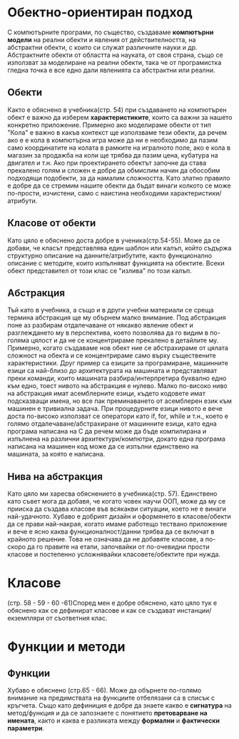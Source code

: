 # Обектно-ориентиран подход
С компютърните програми, по същество, създаваме __компютърни модели__ на реални обекти и явления от действителността, на абстрактни обекти, с които си служат различните науки и др. Абстрактните обекти от областта на науката, от своя страна, също се използват за моделиране на реални обекти, така че от програмистка гледна точка е все едно дали явленията са абстрактни или реални.

## Обекти
Както е обяснено в учебника(стр. 54) при създаването на компютърен обект е важно да изберем __характеристиките__, които са важни за нашето конкретно приложение. Примерно ако моделираме обекти от тип "Кола" е важно в какъв контекст ще използваме тези обекти, да речем ако е е кола в компютърна игра може да ни е необходимо да пазим само координатите на колата в рамките на игралното поле, ако е кола в магазин за продажба на коли ще трябва да пазим цена, кубатура на двигател и т.н. Ако при проектирането обектът започне да става прекалено голям и сложен е добре да обмислим начин да обособим подходящи подобекти, за да намалим сложността. Като златно правило е добре да се стремим нашите обекти да бъдат винаги колкото се може по-прости, изчистени, само с наистина необходими характеристики/атрибути.
## Класове от обекти
Като цяло е обяснено доста добре в ученика(стр.54-55). Може да се добави, че класът представлява един шаблон или калъп, който съдържа структурно описание на данните/атрибутите, както функционално описание с методите, които изпълняват функцията на обектите. Всеки обект представител от този клас се "излива" по този калъп.
## Абстракция
Тъй като в учебника, а също и в други учебни материали се среща термина абстракция ще му обърнем малко внимание. Под абстракция поне аз разбирам отдалечаване от някакво явление обект и разглеждането му в перспектива, което позволява да го видим в по-голяма цялост и да не се концентрираме прекалено в детайлите му. Примерно, когато създаваме нов обект ние се абстрахираме от цялата сложност на обекта и се концентрираме само върху съществените характеристики. 
Друг пример са езиците за програмиране, машинните езици са най-близо до архитектурата на машината и представляват преки команди, които машината разбира/интерпретира буквално едно към едно, тоест нивото на абстракция е нулево. Малко по-високо ниво на абстракция имат асемблерните езици, където кодовете имат подсказващи имена, но все пак преминаването от асемблерен език към машинен е тривиална задача. При процедурните езици нивото е вече доста по-високо използват се оператори като if, for, while и т.н., което е голямо отдалечаване/абстрахиране от машинните езици, като една програма написана на C да речем може да бъде компилирана и изпълнена на различни архитектури/компютри, докато една програма написана на машинен код може да се изпълни единствено на машината, за която е написана.
## Нива на абстракция
Като цяло ми харесва обяснението в учебника(стр. 57). Единствено като съвет мога да добавя, че когато човек научи OOП, може да му се прииска да създава класове във всякакви ситуации, което не е винаги най-удачното. Хубаво е добрият дизайн и оформянето в класове/обекти да се прави най-накрая, когато имаме работещо тествано приложение и вече е ясно каква функционалност/данни трябва да се включат в крайното решение. Това не означава да не добавяте класове, а по-скоро да го правите на етапи, започвайки от по-очевидни прости класове и постепенно усложнявайки класовете/обектите при нужда.
# Класове
(стр. 58 - 59 - 60 -61)Според мен е добре обяснено, като цяло тук е обяснено как се дефинират класове и как се създават инстанции/екземпляри от съответния клас.
# Функции и методи
## Функции 
Хубаво е обяснено (стр.65 - 66). Може да обърнете по-голямо внимание на предимствата на функциите отбелязани са в списък с кръгчета. Също като дефиниция е добре да знаете какво е __сигнатура__ на метод/функция и да се запознаете с понятието __претоварване на имената__, както и каква е разликата между __формални__ и __фактически параметри__.
